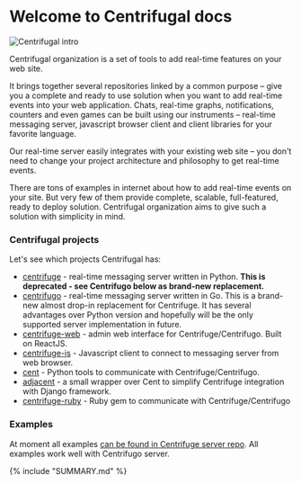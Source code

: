 Welcome to Centrifugal docs
===========================

![Centrifugal intro](https://raw.githubusercontent.com/centrifugal/documentation/master/assets/images/intro.png)

Centrifugal organization is a set of tools to add real-time features on your web site.

It brings together several repositories linked by a common purpose – give you a complete
and ready to use solution when you want to add real-time events into your web application.
Chats, real-time graphs, notifications, counters and even games can be built using our
instruments – real-time messaging server, javascript browser client and client libraries
for your favorite language.

Our real-time server easily integrates with your existing web site – you don't need
to change your project architecture and philosophy to get real-time events.

There are tons of examples in internet about how to add real-time events on your site. But
very few of them provide complete, scalable, full-featured, ready to deploy solution.
Centrifugal organization aims to give such a solution with simplicity in mind.

### Centrifugal projects

Let's see which projects Centrifugal has:

* [centrifuge](https://github.com/centrifugal/centrifuge) - real-time messaging server written in Python. **This is deprecated - see Centrifugo below as brand-new replacement.**
* [centrifugo](https://github.com/centrifugal/centrifugo) - real-time messaging server written in Go. This is a brand-new almost drop-in replacement for Centrifuge. It has several advantages over Python version and hopefully will be the only supported server implementation in future.
* [centrifuge-web](https://github.com/centrifugal/centrifuge-web) - admin web interface for Centrifuge/Centrifugo. Built on ReactJS.
* [centrifuge-js](https://github.com/centrifugal/centrifuge-js) - Javascript client to connect to messaging server from web browser.
* [cent](https://github.com/centrifugal/cent) - Python tools to communicate with Centrifuge/Centrifugo.
* [adjacent](https://github.com/centrifugal/adjacent) - a small wrapper over Cent to simplify Centrifuge integration with Django framework.
* [centrifuge-ruby](https://github.com/centrifugal/centrifuge-ruby) - Ruby gem to communicate with Centrifuge/Centrifugo

### Examples

At moment all examples [can be found in Centrifuge server repo](https://github.com/centrifugal/centrifuge/tree/master/examples).
All examples work well with Centrifugo server.

{% include "SUMMARY.md" %}